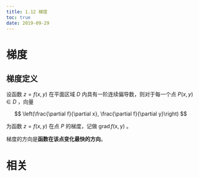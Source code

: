 ```yaml
---
title: 1.12 梯度
toc: true
date: 2019-09-29
---
```


# 梯度

## 梯度定义

设函数 $z=f(x,y)$ 在平面区域 $D$ 内具有一阶连续偏导数，则对于每一个点 $P(x, y) \in D$ ，向量

$$
\left(\frac{\partial f}{\partial x}, \frac{\partial f}{\partial y}\right)
$$


为函数 $z=f(x,y)$ 在点 $P$ 的梯度，记做 $\operatorname{grad}f(\mathrm{x}, \mathrm{y})$ 。


梯度的方向是**函数在该点变化最快的方向**。


# 相关
